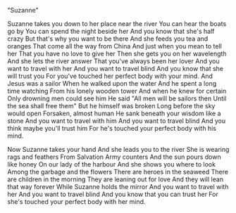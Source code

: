 "Suzanne"

Suzanne takes you down to her place near the river
You can hear the boats go by
You can spend the night beside her
And you know that she's half crazy
But that's why you want to be there
And she feeds you tea and oranges
That come all the way from China
And just when you mean to tell her
That you have no love to give her
Then she gets you on her wavelength
And she lets the river answer
That you've always been her lover
And you want to travel with her
And you want to travel blind
And you know that she will trust you
For you've touched her perfect body with your mind.
And Jesus was a sailor
When he walked upon the water
And he spent a long time watching
From his lonely wooden tower
And when he knew for certain
Only drowning men could see him
He said "All men will be sailors then
Until the sea shall free them"
But he himself was broken
Long before the sky would open
Forsaken, almost human
He sank beneath your wisdom like a stone
And you want to travel with him
And you want to travel blind
And you think maybe you'll trust him
For he's touched your perfect body with his mind.

Now Suzanne takes your hand
And she leads you to the river
She is wearing rags and feathers
From Salvation Army counters
And the sun pours down like honey
On our lady of the harbour
And she shows you where to look
Among the garbage and the flowers
There are heroes in the seaweed
There are children in the morning
They are leaning out for love
And they will lean that way forever
While Suzanne holds the mirror
And you want to travel with her
And you want to travel blind
And you know that you can trust her
For she's touched your perfect body with her mind.
